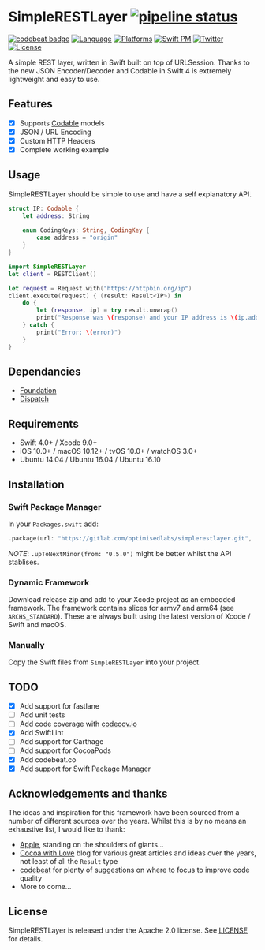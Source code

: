 # SimpleRESTLayer [![pipeline status](https://gitlab.com/optimisedlabs/simplerestlayer/badges/master/pipeline.svg)](https://gitlab.com/optimisedlabs/simplerestlayer/pipelines)

[![codebeat badge](https://codebeat.co/badges/118122e9-f912-47e5-89d2-13a5dcc92f34)](https://codebeat.co/projects/github-com-graemer957-simplerestlayer-master)
[![Language](https://img.shields.io/badge/language-Swift%204.0-orange.svg)](https://developer.apple.com/swift/)
[![Platforms](https://img.shields.io/badge/platform-ios%20%7C%20macos%20%7C%20tvos%20%7C%20watchos%20%7C%20linux-yellow.svg)](https://gitlab.com/optimisedlabs/simplerestlayer)
[![Swift PM](https://img.shields.io/badge/spm-compatible-brightgreen.svg)](https://swift.org/package-manager)
[![Twitter](https://img.shields.io/badge/contact-@graemer957-blue.svg)](https://twitter.com/graemer957)
[![License](https://img.shields.io/badge/license-Apache--2.0-lightgrey.svg)](https://github.com/graemer957/helloworld-swift-framework/blob/master/LICENSE)

A simple REST layer, written in Swift built on top of URLSession. Thanks to the new JSON Encoder/Decoder and Codable in Swift 4 is extremely lightweight and easy to use.

## Features
- [x] Supports [Codable](https://github.com/apple/swift-evolution/blob/master/proposals/0166-swift-archival-serialization.md) models
- [x] JSON / URL Encoding
- [x] Custom HTTP Headers
- [x] Complete working example

## Usage

SimpleRESTLayer should be simple to use and have a self explanatory API.

```swift
struct IP: Codable {
    let address: String
    
    enum CodingKeys: String, CodingKey {
        case address = "origin"
    }
}

import SimpleRESTLayer
let client = RESTClient()

let request = Request.with("https://httpbin.org/ip")
client.execute(request) { (result: Result<IP>) in
    do {
        let (response, ip) = try result.unwrap()
        print("Response was \(response) and your IP address is \(ip.address)")
    } catch {
        print("Error: \(error)")
    }
}
```

## Dependancies
- [Foundation](https://developer.apple.com/documentation/foundation/urlsession)
- [Dispatch](https://developer.apple.com/documentation/dispatch)

## Requirements
- Swift 4.0+ / Xcode 9.0+
- iOS 10.0+ / macOS 10.12+ / tvOS 10.0+ / watchOS 3.0+
- Ubuntu 14.04 / Ubuntu 16.04 / Ubuntu 16.10

## Installation

### Swift Package Manager

In your `Packages.swift` add:

```swift
.package(url: "https://gitlab.com/optimisedlabs/simplerestlayer.git", .from: "0.5.0")
```

*NOTE*: `.upToNextMinor(from: "0.5.0")` might be better whilst the API stablises.

### Dynamic Framework

Download release zip and add to your Xcode project as an embedded framework. The framework contains slices for armv7 and arm64 (see `ARCHS_STANDARD`). These are always built using the latest version of Xcode / Swift and macOS.

### Manually

Copy the Swift files from `SimpleRESTLayer` into your project.

## TODO
- [x] Add support for fastlane
- [ ] Add unit tests
- [ ] Add code coverage with [codecov.io](https://github.com/codecov/example-swift)
- [x] Add SwiftLint
- [ ] Add support for Carthage
- [ ] Add support for CocoaPods
- [x] Add codebeat.co
- [x] Add support for Swift Package Manager

## Acknowledgements and thanks

The ideas and inspiration for this framework have been sourced from a number of different sources over the years. Whilst this is by no means an exhaustive list, I would like to thank:
- [Apple](https://developer.apple.com), standing on the shoulders of giants...
- [Cocoa with Love](https://www.cocoawithlove.com/blog) blog for various great articles and ideas over the years, not least of all the `Result` type
- [codebeat](https://codebeat.co) for plenty of suggestions on where to focus to improve code quality
- More to come...

## License

SimpleRESTLayer is released under the Apache 2.0 license. See [LICENSE](https://github.com/graemer957/helloworld-swift-framework/blob/master/LICENSE) for details.